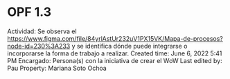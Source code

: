 # OPF 1.3

Actividad: Se observa el https://www.figma.com/file/84yrlAstUr232uV1PX15VK/Mapa-de-procesos?node-id=230%3A233 y se identifica dónde puede integrarse o incorporarse la forma de trabajo a realizar. 
Created time: June 6, 2022 5:41 PM
Encargado: Persona(s) con la iniciativa de crear el WoW
Last edited by: Pau
Property: Mariana Soto Ochoa
